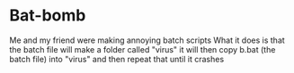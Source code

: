 # Bat-bomb
Me and my friend were making annoying batch scripts
What it does is that the batch file will make a folder called "virus" it will then copy b.bat (the batch file) into "virus" and then repeat that until it crashes

